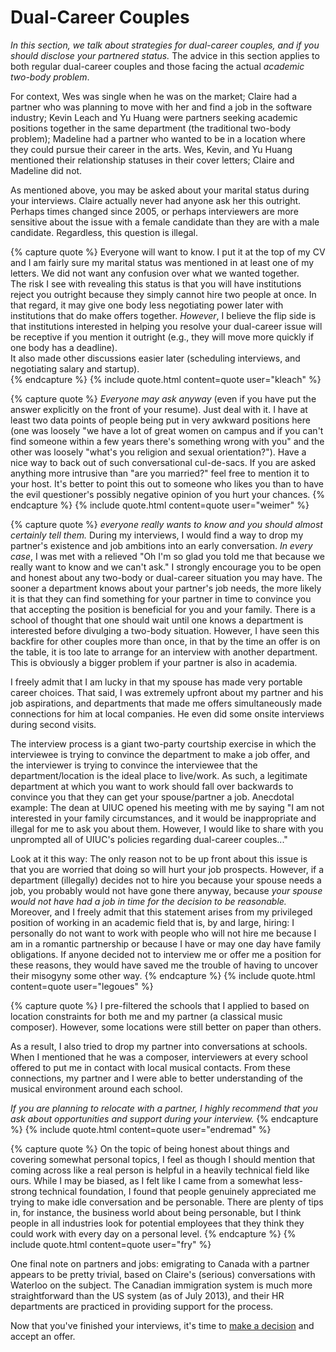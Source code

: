 # Dual-Career Couples

*In this section, we talk about strategies for dual-career couples, and if
you should disclose your partnered status.* 
The advice in this section applies to both regular dual-career couples and those
facing the actual *academic two-body problem*.

For context, Wes was single when he was on the market; Claire had a partner who was
planning to move with her and find a job in the software industry; Kevin
Leach and Yu Huang were partners seeking academic positions together in
the same department (the traditional two-body problem); 
Madeline had a partner who wanted to be in a location where
they could pursue their career in the arts.  Wes, Kevin, and Yu Huang
mentioned their relationship statuses in their cover letters; 
Claire and Madeline did not.  <!--However, Wes and Claire are less experienced
with the latter situation, we cannot provide as much insight on the subject.  If
you are in that position, we encourage you to talk to others who have done a
two-body academic search for more concrete and informed advice.-->

As mentioned above, you may be asked about your marital status during your
interviews.  Claire actually never had anyone ask her this outright. Perhaps
times changed since 2005, or perhaps interviewers are more sensitive about the
issue with a female candidate than they are with a male candidate.  Regardless,
this question is illegal. 

{% capture quote %}
Everyone will want to know.  I put it at the top of my CV and I am
fairly sure my marital status was mentioned in at least one of my
letters.  We did not want any confusion over what we wanted together.  
The risk I see with revealing this status is that you will have
institutions reject you outright because they simply cannot hire two
people at once.   In that regard, it may give one body less negotiating
power later with institutions that do make offers together.  *However*,
I believe the flip side is that institutions interested in helping you
resolve your dual-career issue will be receptive if you mention it
outright (e.g., they will move more quickly if one body has a deadline).  
It also made other discussions easier later (scheduling
interviews, and negotiating salary and startup).  
{% endcapture %}
{% include quote.html content=quote user="kleach" %}

{% capture quote %}
*Everyone may ask anyway* (even if you have put the answer
explicitly on the front of your resume). Just deal with it. I have at least two
data points of people being put in very awkward positions here (one was loosely
"we have a lot of great women on campus and if you can't find someone within a
few years there's something wrong with you" and the other was loosely "what's
you religion and sexual orientation?"). Have a nice way to back out of such
conversational cul-de-sacs. If you are asked anything more intrusive than "are
you married?"  feel free to mention it to your host. It's better to point this
out to someone who likes you than to have the evil questioner's possibly
negative opinion of you hurt your chances.
{% endcapture %}
{% include quote.html content=quote user="weimer" %}

{% capture quote %}
*everyone really wants to know and you should
almost certainly tell them.*  During my interviews, I would
find a way to drop my partner's existence and job ambitions into an early
conversation. *In every case*, I was met with a relieved "Oh I'm so glad
you told me that because we really want to know and we can't ask."  I strongly
encourage you to be open and honest about any two-body or dual-career situation
you may have.  The sooner a department knows about your partner's job needs, the
more likely it is that they can find something for your partner in time to
convince you that accepting the position is beneficial for you and your family.
There is a school of thought that one should wait until one knows a department
is interested before divulging a two-body situation.  However, I have seen this
backfire for other couples more than once, in that by the time an offer is on
the table, it is too late to arrange for an interview with another department.
This is obviously a bigger problem if your partner is also in academia.

I freely admit that I am lucky in that my spouse has made very portable career
choices.  That said, I was extremely upfront about my partner and his job
aspirations, and departments that made me offers simultaneously made connections
for him at local companies.  He even did some onsite interviews during second
visits.

The interview process is a giant two-party courtship exercise in which the
interviewee is trying to convince the department to make a job offer, and the
interviewer is trying to convince the interviewee that the department/location
is the ideal place to live/work.  As such, a legitimate department at which you
want to work should fall over backwards to convince you that they can get your
spouse/partner a job.  Anecdotal example: The dean at UIUC opened his meeting
with me by saying "I am not interested in your family circumstances, and it
would be inappropriate and illegal for me to ask you about them.  However, I
would like to share with you unprompted all of UIUC's policies regarding
dual-career couples..."

Look at it this way: The only reason not to be up front about this issue is that
you are worried that doing so will hurt your job prospects.  However, if a
department (illegally) decides not to hire you because your spouse needs a job,
you probably would not have gone there anyway, because
*your spouse would not have had a job in time for the decision to be
reasonable.* Moreover, and I freely admit that this statement arises from my
privileged position of working in an academic field that is, by and large,
hiring: I personally do not want to work with people who will not hire me
because I am in a romantic partnership or because I have or may one day have
family obligations. If anyone decided not to interview me or offer me a
position for these reasons, they would have saved me the trouble of having to
uncover their misogyny some other way.
{% endcapture %}
{% include quote.html content=quote user="legoues" %}

{% capture quote %}
I pre-filtered the schools that I applied to based on location constraints for
both me and my partner (a classical music composer). However, some locations
were still better on paper than others.

As a result, I also tried to drop my partner into conversations at schools. 
When I mentioned that he was a composer, 
interviewers at every school offered to put me in contact with
local musical contacts. From these connections, my partner and I were able to better
understanding of the musical environment around each school.

*If you are planning to relocate with a partner, I highly recommend that you ask
about opportunities and support during your interview.*
{% endcapture %}
{% include quote.html content=quote user="endremad" %}

{% capture quote %}
On the topic of being honest about things and covering somewhat personal topics,
I feel as though I should mention that coming across like a real person is
helpful in a heavily technical field like ours.  While I may be biased, as I
felt like I came from a somewhat less-strong technical foundation, I found that
people genuinely appreciated me trying to make idle conversation and be
personable.  There are plenty of tips in, for instance, the business world about
being personable, but I think people in all industries look for potential
employees that they think they could work with every day on a personal level.
{% endcapture %}
{% include quote.html content=quote user="fry" %}

One final note on partners and jobs: emigrating to Canada with a partner appears
to be pretty trivial, based on Claire's (serious) conversations with Waterloo on
the subject.  The Canadian immigration system is much more straightforward than
the US system (as of July 2013), and their HR departments are practiced in
providing support for the process.

Now that you've finished your interviews, it's time to [make a decision](/grad-job-guide/deciding)
and accept an offer.

